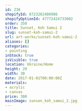 ```yaml
---
id: 236
shopifyId: 8723262406986
shopifyOptionId: 47772424733002
order: 350
title: Sunset, Koh Samui 2
slug: sunset-koh-samui-2
url: art-works/sunset-koh-samui-2
aliases: []
categories:
- painting
inStock: true
isVisible: true
location: Ukraine/Home
height: 20
width: 30
date: 2017-01-01T00:00:00Z
materials:
- acrylic
- canvas
price: 300
mainImage: sunsen_koh_samui_2.jpg
---
```

